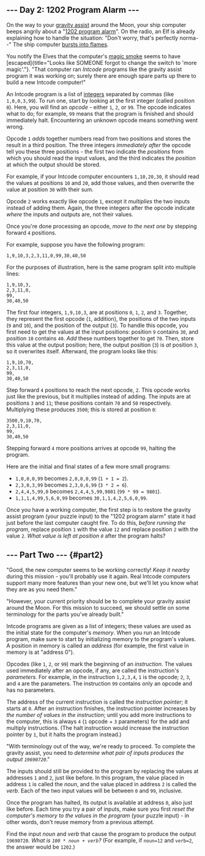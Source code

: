 \-\-- Day 2: 1202 Program Alarm \-\--
-------------------------------------

On the way to your [gravity
assist](https://en.wikipedia.org/wiki/Gravity_assist) around the Moon,
your ship computer beeps angrily about a \"[1202 program
alarm](https://www.hq.nasa.gov/alsj/a11/a11.landing.html#1023832)\". On
the radio, an Elf is already explaining how to handle the situation:
\"Don\'t worry, that\'s perfectly norma\--\" The ship computer [bursts
into flames](https://en.wikipedia.org/wiki/Halt_and_Catch_Fire).

You notify the Elves that the computer\'s [magic
smoke](https://en.wikipedia.org/wiki/Magic_smoke) seems to have
[escaped]{title="Looks like SOMEONE forgot to change the switch to 'more magic'."}.
\"That computer ran *Intcode* programs like the gravity assist program
it was working on; surely there are enough spare parts up there to build
a new Intcode computer!\"

An Intcode program is a list of
[integers](https://en.wikipedia.org/wiki/Integer) separated by commas
(like `1,0,0,3,99`). To run one, start by looking at the first integer
(called position `0`). Here, you will find an *opcode* - either `1`,
`2`, or `99`. The opcode indicates what to do; for example, `99` means
that the program is finished and should immediately halt. Encountering
an unknown opcode means something went wrong.

Opcode `1` *adds* together numbers read from two positions and stores
the result in a third position. The three integers *immediately after*
the opcode tell you these three positions - the first two indicate the
*positions* from which you should read the input values, and the third
indicates the *position* at which the output should be stored.

For example, if your Intcode computer encounters `1,10,20,30`, it should
read the values at positions `10` and `20`, add those values, and then
overwrite the value at position `30` with their sum.

Opcode `2` works exactly like opcode `1`, except it *multiplies* the two
inputs instead of adding them. Again, the three integers after the
opcode indicate *where* the inputs and outputs are, not their values.

Once you\'re done processing an opcode, *move to the next one* by
stepping forward `4` positions.

For example, suppose you have the following program:

    1,9,10,3,2,3,11,0,99,30,40,50

For the purposes of illustration, here is the same program split into
multiple lines:

    1,9,10,3,
    2,3,11,0,
    99,
    30,40,50

The first four integers, `1,9,10,3`, are at positions `0`, `1`, `2`, and
`3`. Together, they represent the first opcode (`1`, addition), the
positions of the two inputs (`9` and `10`), and the position of the
output (`3`). To handle this opcode, you first need to get the values at
the input positions: position `9` contains `30`, and position `10`
contains `40`. *Add* these numbers together to get `70`. Then, store
this value at the output position; here, the output position (`3`) is
*at* position `3`, so it overwrites itself. Afterward, the program looks
like this:

    1,9,10,70,
    2,3,11,0,
    99,
    30,40,50

Step forward `4` positions to reach the next opcode, `2`. This opcode
works just like the previous, but it multiplies instead of adding. The
inputs are at positions `3` and `11`; these positions contain `70` and
`50` respectively. Multiplying these produces `3500`; this is stored at
position `0`:

    3500,9,10,70,
    2,3,11,0,
    99,
    30,40,50

Stepping forward `4` more positions arrives at opcode `99`, halting the
program.

Here are the initial and final states of a few more small programs:

-   `1,0,0,0,99` becomes `2,0,0,0,99` (`1 + 1 = 2`).
-   `2,3,0,3,99` becomes `2,3,0,6,99` (`3 * 2 = 6`).
-   `2,4,4,5,99,0` becomes `2,4,4,5,99,9801` (`99 * 99 = 9801`).
-   `1,1,1,4,99,5,6,0,99` becomes `30,1,1,4,2,5,6,0,99`.

Once you have a working computer, the first step is to restore the
gravity assist program (your puzzle input) to the \"1202 program alarm\"
state it had just before the last computer caught fire. To do this,
*before running the program*, replace position `1` with the value `12`
and replace position `2` with the value `2`. *What value is left at
position `0`* after the program halts?

\-\-- Part Two \-\-- {#part2}
--------------------

\"Good, the new computer seems to be working correctly! *Keep it nearby*
during this mission - you\'ll probably use it again. Real Intcode
computers support many more features than your new one, but we\'ll let
you know what they are as you need them.\"

\"However, your current priority should be to complete your gravity
assist around the Moon. For this mission to succeed, we should settle on
some terminology for the parts you\'ve already built.\"

Intcode programs are given as a list of integers; these values are used
as the initial state for the computer\'s *memory*. When you run an
Intcode program, make sure to start by initializing memory to the
program\'s values. A position in memory is called an *address* (for
example, the first value in memory is at \"address 0\").

Opcodes (like `1`, `2`, or `99`) mark the beginning of an *instruction*.
The values used immediately after an opcode, if any, are called the
instruction\'s *parameters*. For example, in the instruction `1,2,3,4`,
`1` is the opcode; `2`, `3`, and `4` are the parameters. The instruction
`99` contains only an opcode and has no parameters.

The address of the current instruction is called the *instruction
pointer*; it starts at `0`. After an instruction finishes, the
instruction pointer increases by *the number of values in the
instruction*; until you add more instructions to the computer, this is
always `4` (`1` opcode + `3` parameters) for the add and multiply
instructions. (The halt instruction would increase the instruction
pointer by `1`, but it halts the program instead.)

\"With terminology out of the way, we\'re ready to proceed. To complete
the gravity assist, you need to *determine what pair of inputs produces
the output `19690720`*.\"

The inputs should still be provided to the program by replacing the
values at addresses `1` and `2`, just like before. In this program, the
value placed in address `1` is called the *noun*, and the value placed
in address `2` is called the *verb*. Each of the two input values will
be between `0` and `99`, inclusive.

Once the program has halted, its output is available at address `0`,
also just like before. Each time you try a pair of inputs, make sure you
first *reset the computer\'s memory to the values in the program* (your
puzzle input) - in other words, don\'t reuse memory from a previous
attempt.

Find the input *noun* and *verb* that cause the program to produce the
output `19690720`. *What is `100 * noun + verb`?* (For example, if
`noun=12` and `verb=2`, the answer would be `1202`.)
